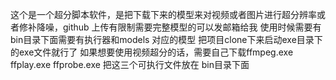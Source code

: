 这个是一个超分脚本软件，是把下载下来的模型来对视频或者图片进行超分辨率或者修补降噪，github 上传有限制需要完整模型的可以发邮箱给我
使用时候需要有bin目录下面需要有执行器和models 对应的模型 
把项目clone下来启动exe目录下的exe文件就行了
如果想要使用视频超分的话，需要自己下载ffmpeg.exe ffplay.exe ffprobe.exe 把这三个可执行文件放在 bin目录下面

